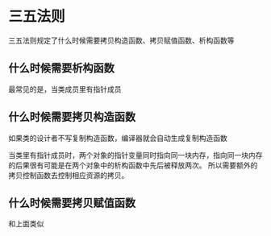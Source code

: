 # 三五法则
三五法则规定了什么时候需要拷贝构造函数、拷贝赋值函数、析构函数等

## 什么时候需要析构函数
最常见的是，当类成员里有指针成员

## 什么时候需要拷贝构造函数
如果类的设计者不写复制构造函数，编译器就会自动生成复制构造函数

当类里有指针成员时，两个对象的指针变量同时指向同一块内存，指向同一块内存的后果很有可能是在两个对象中的析构函数中先后被释放两次。
所以需要额外的拷贝控制函数去控制相应资源的拷贝。

## 什么时候需要拷贝赋值函数
和上面类似